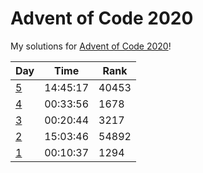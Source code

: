 # Advent of Code 2020
My solutions for [Advent of Code 2020](https://adventofcode.com/2020/)!

| Day          | Time     | Rank  |
| ------------ | -------- | ----- |
| [5](day_5)   | 14:45:17 | 40453 |
| [4](day_4)   | 00:33:56 | 1678  |
| [3](day_3)   | 00:20:44 | 3217  |
| [2](day_2)   | 15:03:46 | 54892 |
| [1](day_1)   | 00:10:37 | 1294  |
